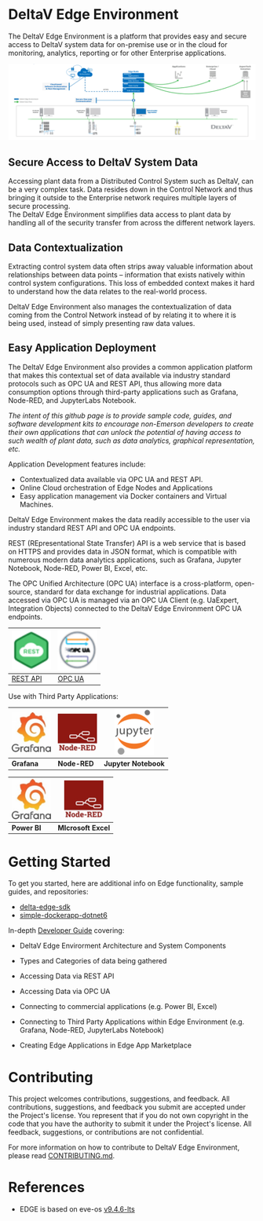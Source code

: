 # DeltaV Edge Environment

The DeltaV Edge Environment is a platform that provides easy and secure access to DeltaV system data for on-premise use or in the cloud for monitoring, analytics, reporting or for other Enterprise applications.

![DeltaV Edge Environment](./images/deltav-edge-architecture.png)


## Secure Access to DeltaV System Data

Accessing plant data from a Distributed Control System such as DeltaV, can be a very complex task.
Data resides down in the Control Network and thus bringing it outside to the Enterprise network requires multiple layers of secure processing.  
The DeltaV Edge Environment simplifies data access to plant data by handling all of the security transfer from across the different network layers.  

## Data Contextualization

Extracting control system data often strips away valuable information about relationships between data points – information that exists natively within control system configurations. This loss of embedded context makes it hard to understand how the data relates to the real-world process.

DeltaV Edge Environment also manages the contextualization of data coming from the Control Network instead of by relating it to where it is being used, instead of simply presenting raw data values.  

## Easy Application Deployment 

The DeltaV Edge Environment also provides a common application platform that makes this contextual set of data available via industry standard protocols such as OPC UA and REST API, thus allowing more data consumption options through third-party applications such as Grafana, Node-RED, and JupyterLabs Notebook.  


_The intent of this github page is to provide sample code, guides, and software development kits to encourage non-Emerson developers to create their own applications that can unlock the potential of having access to such wealth of plant data, such as data analytics, graphical representation, etc._


Application Development features include:

-	Contextualized data available via OPC UA and REST API.
-	Online Cloud orchestration of Edge Nodes and Applications
-	Easy application management via Docker containers and Virtual Machines.


DeltaV Edge Environment makes the data readily accessible to the user via industry standard REST API and OPC UA endpoints. 


REST (REpresentational State Transfer) API is a web service that is based on HTTPS and provides data in JSON format, which is compatible with numerous modern data analytics applications, such as Grafana, Jupyter Notebook, Node-RED, Power BI, Excel, etc.

The OPC Unified Architecture (OPC UA) interface is a cross-platform, open-source, standard for data exchange for industrial applications.  Data accessed via OPC UA  is managed via an OPC UA Client (e.g. UaExpert, Integration Objects) connected to the DeltaV Edge Environment OPC UA endpoints.

|  <img src="./images/rest-api.png" width=80> | <img src="./images/opc-ua.png" width=80> |
|------|------|
| [REST API](developer-guide/rest-api/rest-api.md) | [OPC UA](developer-guide/opc-ua/opc-ua.md) | 


Use with Third Party Applications:

| <img src="./images/grafana.png" width=80> | <img src="./images/node-red.png" width=80> | <img src="./images/jupyter.png" width=80> |
|----------|----------|----------|
| **Grafana**   | **Node-RED**   | **Jupyter Notebook** |



| <img src="./images/grafana.png" width=80> | <img src="./images/node-red.png" width=80> | 
|----------|----------|
| **Power BI**   | **MIcrosoft Excel**   |



# Getting Started

To get you started, here are additional info on Edge functionality, sample guides, and repositories:


-	[delta-edge-sdk](https://github.com/EmersonDeltaV/deltav-edge-sdk)
-	[simple-dockerapp-dotnet6](https://github.com/EmersonDeltaV/simple-dockerapp-dotnet6)


In-depth [Developer Guide](./developer-guide/developer-guide.md) covering:
 
- DeltaV Edge Envirorment Architecture and System Components
  
- Types and Categories of data being gathered
  
- Accessing Data via REST API
  
- Accessing Data via OPC UA
  
- Connecting to commercial applications (e.g. Power BI, Excel)
  
- Connecting to Third Party Applications within Edge Environment (e.g. Grafana, Node-RED, JupyterLabs Notebook)
  
- Creating Edge Applications in Edge App Marketplace
  

# Contributing

This project welcomes contributions, suggestions, and feedback. All contributions, suggestions, and feedback you submit are accepted under the Project's license. You represent that if you do not own copyright in the code that you have the authority to submit it under the Project's license. All feedback, suggestions, or contributions are not confidential.

For more information on how to contribute to DeltaV Edge Environment, please read [CONTRIBUTING.md](CONTRIBUTING.md]).


# References
- EDGE is based on eve-os [v9.4.6-lts](https://github.com/EmersonDeltaV/lf-edge-eve)
